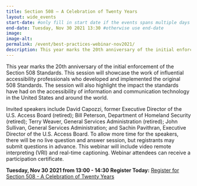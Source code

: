 ```yaml
---
title: Section 508 – A Celebration of Twenty Years
layout: wide_events
start-date: #only fill in start date if the events spans multiple days
end-date: Tuesday, Nov 30 2021 13:30 #otherwise use end-date
image:
image-alt: 
permalink: /event/best-practices-webinar-nov2021/
description: This year marks the 20th anniversary of the initial enforcement of the Section 508 Standards. This session will showcase the work of influential accessibility professionals who developed and implemented the original 508 Standards. Speakers will highlight the impact the standards have had on the accessibility of information and communication technology in the United States and around the world.
---
```


This year marks the 20th anniversary of the initial enforcement of the Section 508 Standards. This session will showcase the work of influential accessibility professionals who developed and implemented the original 508 Standards. The session will also highlight the impact the standards have had on the accessibility of information and communication technology in the United States and around the world.

Invited speakers include David Capozzi, former Executive Director of the U.S. Access Board (retired); Bill Peterson, Department of Homeland Security (retired); Terry Weaver, General Services Administration (retired); John Sullivan, General Services Administration; and Sachin Pavithran, Executive Director of the U.S. Access Board. To allow more time for the speakers, there will be no live question and answer session, but registrants may submit questions in advance. This webinar will include video remote interpreting (VRI) and real-time captioning. Webinar attendees can receive a participation certificate.

**Tuesday, Nov 30 2021 from 13:00 - 14:30**
**Register Today:** <a href="https://www.accessibilityonline.org/cioc-508/session/?id=110975" target="_blank" aria-label="Event Registration Link (opens in a new window)">Register for Section 508 - A Celebration of Twenty Years</a>